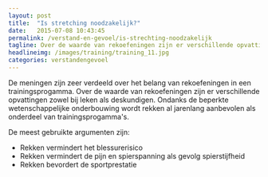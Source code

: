 ```yaml
---
layout: post
title:  "Is stretching noodzakelijk?"
date:   2015-07-08 10:43:45
permalink: /verstand-en-gevoel/is-strechting-noodzakelijk
tagline: Over de waarde van rekoefeningen zijn er verschillende opvattingen zowel bij leken als deskundigen.
headlineimg: /images/training/training_11.jpg
categories: verstandengevoel
---
```

 De meningen zijn zeer verdeeld over het belang van rekoefeningen in een trainingsprogamma. Over de waarde van rekoefeningen zijn er verschillende opvattingen zowel bij leken als deskundigen. Ondanks de beperkte wetenschappelijke onderbouwing wordt rekken al jarenlang aanbevolen als onderdeel van trainingsprogamma's.
 
 De meest gebruikte argumenten zijn:

- Rekken vermindert het blessurerisico
- Rekken vermindert de pijn en spierspanning als gevolg spierstijfheid
- Rekken bevordert de sportprestatie
